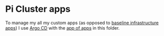# Pi Cluster apps

To manage my all my custom apps (as opposed to
[baseline infrastructure apps](/helmfile/README.md)) I use
[Argo CD](https://argoproj.github.io/cd/) with the
[app of apps](https://argo-cd.readthedocs.io/en/stable/operator-manual/declarative-setup/#app-of-apps)
in this folder.
